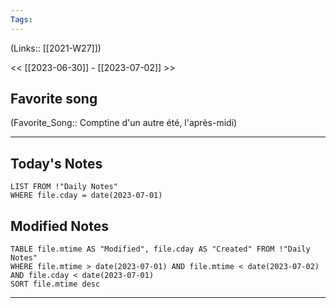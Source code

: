 ```yaml
---
Tags:
---
```

(Links:: [[2021-W27]])

<< [[2023-06-30]] - [[2023-07-02]] >>
## Favorite song
(Favorite_Song:: Comptine d'un autre été, l'après-midi)

___
## Today's Notes
```dataview
LIST FROM !"Daily Notes"
WHERE file.cday = date(2023-07-01)
```
## Modified Notes
```dataview
TABLE file.mtime AS "Modified", file.cday AS "Created" FROM !"Daily Notes" 
WHERE file.mtime > date(2023-07-01) AND file.mtime < date(2023-07-02) AND file.cday < date(2023-07-01)
SORT file.mtime desc
```
___
